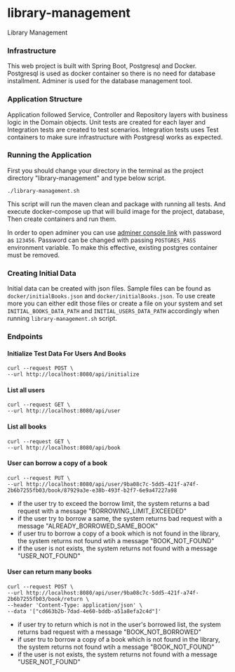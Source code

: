 # library-management
Library Management

### Infrastructure
This web project is built with Spring Boot, Postgresql and Docker. 
Postgresql is used as docker container so there is no need for database installment. 
Adminer is used for the database management tool.

### Application Structure
Application followed Service, Controller and Repository layers with business logic in the Domain objects.
Unit tests are created for each layer and Integration tests are created to test scenarios. 
Integration tests uses Test containers to make sure infrastructure with Postgresql works as expected.

### Running the Application

First you should change your directory in the terminal as the project directory "library-management" and type below script.
```
./library-management.sh
```
This script will run the maven clean and package with running all tests. And execute docker-compose up that will build image for the project, database, Then create containers and run them.

In order to open adminer you can use [adminer console link](http://localhost:9090/?pgsql=postgres_db&username=postgres&db=postgres&ns=library_management) with password as `123456`.
Password can be changed with passing `POSTGRES_PASS` environment variable. To make this effective, existing postgres container must be removed.

### Creating Initial Data
Initial data can be created with json files. 
Sample files can be found as `docker/initialBooks.json` and `docker/initialBooks.json`. 
To use create more you can either edit those files or create a file on your system and set `INITIAL_BOOKS_DATA_PATH` and `INITIAL_USERS_DATA_PATH` accordingly when running `library-management.sh` script.

### Endpoints

#### Initialize Test Data For Users And Books

```
curl --request POST \
--url http://localhost:8080/api/initialize
```

#### List all users
```
curl --request GET \
--url http://localhost:8080/api/user
```

#### List all books
```
curl --request GET \
--url http://localhost:8080/api/book
```

#### User can borrow a copy of a book
```
curl --request PUT \
--url http://localhost:8080/api/user/9ba08c7c-5dd5-421f-a74f-2b6b7255fb03/book/87929a3e-e38b-493f-b2f7-6e9a47227a98
```

* if the user try to exceed the borrow limit, the system returns a bad request with a message "BORROWING_LIMIT_EXCEEDED"
* if the user try to borrow a same, the system returns bad request with a message "ALREADY_BORROWED_SAME_BOOK"
* if user tru to borrow a copy of a book which is not found in the library, the system returns not found wtih a message "BOOK_NOT_FOUND"
* if the user is not exists, the system returns not found with a message "USER_NOT_FOUND"

#### User can return many books
```
curl --request POST \
--url http://localhost:8080/api/user/9ba08c7c-5dd5-421f-a74f-2b6b7255fb03/book/return \
--header 'Content-Type: application/json' \
--data '["cd663b2b-7dad-4e60-bddb-a51a8efa2c4d"]'
```

* if user try to return which is not in the user's borrowed list, the system returns bad request with a message "BOOK_NOT_BORROWED"
* if user tru to borrow a copy of a book which is not found in the library, the system returns not found wtih a message "BOOK_NOT_FOUND"
* if the user is not exists, the system returns not found with a message "USER_NOT_FOUND" 